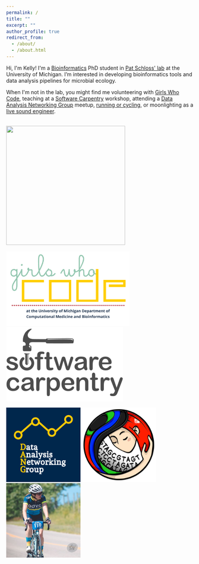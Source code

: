 ```yaml
---
permalink: /
title: ""
excerpt: ""
author_profile: true
redirect_from:
  - /about/
  - /about.html
---
```


Hi, I'm Kelly!
I'm a [Bioinformatics](https://medicine.umich.edu/dept/computational-medicine-bioinformatics) PhD student in
[Pat Schloss' lab](http://www.schlosslab.org/) at the University of Michigan.
I’m interested in developing bioinformatics tools and data analysis pipelines for microbial ecology.

When I'm not in the lab, you might find me volunteering with [Girls Who Code](http://umich.edu/~girlswc/),
teaching at a [Software Carpentry](https://umswc.github.io/) workshop,
attending a [Data Analysis Networking Group](https://um-dang.github.io) meetup,
[running or cycling](http://bit.ly/strava-kelly),
or moonlighting as a [live sound engineer](https://sovacool.dev/latex-cv/sound.pdf).    
&nbsp;

<a href="https://github.com/kelly-sovacool/meta-repo"><img src="https://raw.githubusercontent.com/kelly-sovacool/meta-repo/master/figures/language_all_bytes_n5.png" height="320" width="320"></a>

<a href="http://umich.edu/~girlswc/"><img src="/images/logo_GWC-DCMB.png" height="200" width="333" class="inline"></a> <a href="https://umswc.github.io/"><img src="/images/logo_SWC.svg" height="200" width="314" class="inline"></a>

<a href="https://um-dang.github.io"><img src="/images/logo_DANG.png" height="200" width="200" class="inline"></a> <a href="http://www.schlosslab.org/"><img src="/images/logo_mothur.png" height="200" width="200" class="inline"></a> <a href="https://strava.com/athletes/kelly_sovacool"><img src="/images/bike.jpg" height="200" width="200" class="inline"></a>
